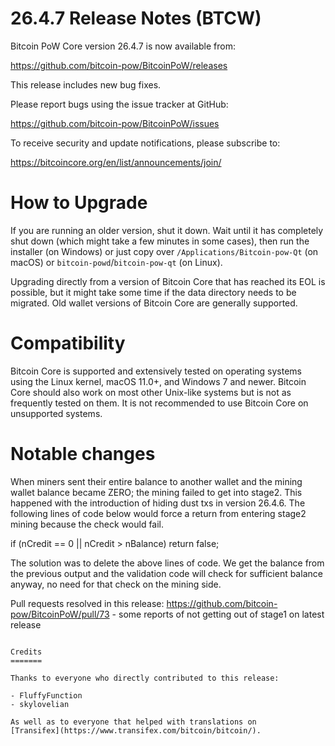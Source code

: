 26.4.7 Release Notes (BTCW)
==================

Bitcoin PoW Core version 26.4.7 is now available from:

  <https://github.com/bitcoin-pow/BitcoinPoW/releases>

This release includes new bug fixes.

Please report bugs using the issue tracker at GitHub:

  <https://github.com/bitcoin-pow/BitcoinPoW/issues>

To receive security and update notifications, please subscribe to:

  <https://bitcoincore.org/en/list/announcements/join/>

How to Upgrade
==============

If you are running an older version, shut it down. Wait until it has completely
shut down (which might take a few minutes in some cases), then run the
installer (on Windows) or just copy over `/Applications/Bitcoin-pow-Qt` (on macOS)
or `bitcoin-powd`/`bitcoin-pow-qt` (on Linux).

Upgrading directly from a version of Bitcoin Core that has reached its EOL is
possible, but it might take some time if the data directory needs to be migrated. Old
wallet versions of Bitcoin Core are generally supported.

Compatibility
==============

Bitcoin Core is supported and extensively tested on operating systems
using the Linux kernel, macOS 11.0+, and Windows 7 and newer.  Bitcoin
Core should also work on most other Unix-like systems but is not as
frequently tested on them.  It is not recommended to use Bitcoin Core on
unsupported systems.

Notable changes
===============
When miners sent their entire balance to another wallet and the mining wallet balance became ZERO; the mining failed to get into stage2. 
This happened with the introduction of hiding dust txs in version 26.4.6. The following lines of code below would force a return 
from entering stage2 mining because the check would fail.

if (nCredit == 0 || nCredit > nBalance)
    return false;

The solution was to delete the above lines of code. We get the balance from the previous output and the validation code will check 
for sufficient balance anyway, no need for that check on the mining side.


Pull requests resolved in this release:
https://github.com/bitcoin-pow/BitcoinPoW/pull/73 - some reports of not getting out of stage1 on latest release


```

Credits
=======

Thanks to everyone who directly contributed to this release:

- FluffyFunction
- skylovelian

As well as to everyone that helped with translations on
[Transifex](https://www.transifex.com/bitcoin/bitcoin/).
